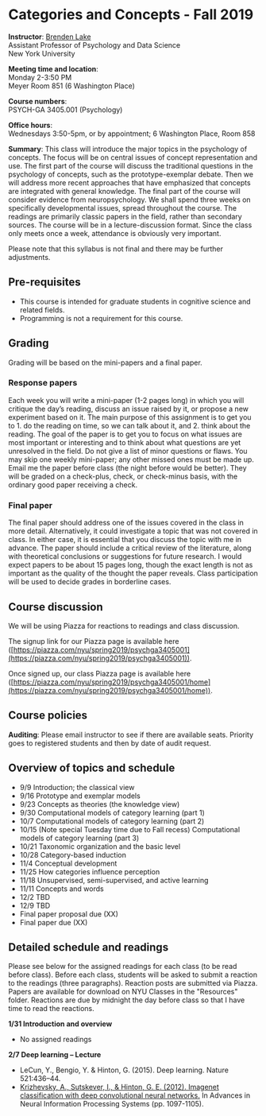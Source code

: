 # Categories and Concepts - Fall 2019

**Instructor**: [Brenden Lake](https://cims.nyu.edu/~brenden/)  
Assistant Professor of Psychology and Data Science  
New York University

**Meeting time and location**:  
Monday 2-3:50 PM  
Meyer Room 851 (6 Washington Place)

**Course numbers**:  
PSYCH-GA 3405.001 (Psychology)  

**Office hours**:  
Wednesdays 3:50-5pm, or by appointment; 6 Washington Place, Room 858

**Summary**: This class will introduce the major topics in the psychology of concepts. The focus will be on central issues of concept representation and use. The first part of the course will discuss the traditional questions in the psychology of concepts, such as the prototype-exemplar debate. Then we will address more recent approaches that have emphasized that concepts are integrated with general knowledge. The final part of the course will consider evidence from neuropsychology. We shall spend three weeks on specifically developmental issues, spread throughout the course. The readings are primarily classic papers in the field, rather than secondary sources. The course will be in a lecture-discussion format. Since the class only meets once a week, attendance is obviously very important.

Please note that this syllabus is not final and there may be further adjustments.

## Pre-requisites
- This course is intended for graduate students in cognitive science and related fields.
- Programming is not a requirement for this course.

## Grading
Grading will be based on the mini-papers and a final paper.

### Response papers
Each week you will write a mini-paper (1-2 pages long) in which you will critique the day’s reading, discuss an issue raised by it, or propose a new experiment based on it. The main purpose of this assignment is to get you to 1. do the reading on time, so we can talk about it, and 2. think about the reading. The goal of the paper is to get you to focus on what issues are most important or interesting and to think about what questions are yet unresolved in the field. Do not give a list of minor questions or flaws. You may skip one weekly mini-paper; any other missed ones must be made up. Email me the paper before class (the night before would be better). They will be graded on a check-plus, check, or check-minus basis, with the ordinary good paper receiving a check.

### Final paper
The final paper should address one of the issues covered in the class in more detail. Alternatively, it could investigate a topic that was not covered in class. In either case, it is essential that you discuss the topic with me in advance. The paper should include a critical review of the literature, along with theoretical conclusions or suggestions for future research. I would expect papers to be about 15 pages long, though the exact length is not as important as the quality of the thought the paper reveals. Class participation will be used to decide grades in borderline cases.

## Course discussion  
We will be using Piazza for reactions to readings and class discussion.

The signup link for our Piazza page is available here ([https://piazza.com/nyu/spring2019/psychga3405001](https://piazza.com/nyu/spring2019/psychga3405001)).

Once signed up, our class Piazza page is available here ([https://piazza.com/nyu/spring2019/psychga3405001/home](https://piazza.com/nyu/spring2019/psychga3405001/home)).

## Course policies

**Auditing**: Please email instructor to see if there are available seats. Priority goes to registered students and then by date of audit request.

## Overview of topics and schedule
- 9/9 Introduction; the classical view
- 9/16 Prototype and exemplar models
- 9/23 Concepts as theories (the knowledge view)
- 9/30 Computational models of category learning (part 1)
- 10/7 Computational models of category learning (part 2)
- 10/15 (Note special Tuesday time due to Fall recess) Computational models of category learning (part 3)
- 10/21 Taxonomic organization and the basic level
- 10/28 Category-based induction
- 11/4 Conceptual development
- 11/25 How categories influence perception
- 11/18 Unsupervised, semi-supervised, and active learning
- 11/11 Concepts and words
- 12/2 TBD
- 12/9 TBD
- Final paper proposal due (XX)
- Final paper due (XX)

## Detailed schedule and readings
Please see below for the assigned readings for each class (to be read before class). Before each class, students will be asked to submit a reaction to the readings (three paragraphs). Reaction posts are submitted via Piazza. Papers are available for download on NYU Classes in the "Resources" folder. Reactions are due by midnight the day before class so that I have time to read the reactions.

**1/31 Introduction and overview**
- No assigned readings

**2/7 Deep learning – Lecture**
- LeCun, Y., Bengio, Y. & Hinton, G. (2015). Deep learning. Nature 521:436–44. 
- [Krizhevsky, A., Sutskever, I., & Hinton, G. E. (2012). Imagenet classification with deep convolutional neural networks.](http://papers.nips.cc/paper/4824-imagenet-classification-with-deep-convolutional-neural-networks.pdf) In Advances in Neural Information Processing Systems (pp. 1097-1105).
